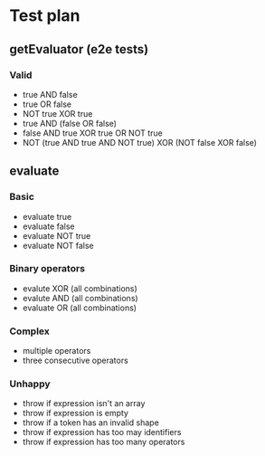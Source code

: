 # Test plan

## getEvaluator (e2e tests)

### Valid

- true AND false
- true OR false
- NOT true XOR true
- true AND (false OR false)
- false AND true XOR true OR NOT true
- NOT (true AND true AND NOT true) XOR (NOT false XOR false)

## evaluate

### Basic

- evaluate true
- evaluate false
- evaluate NOT true
- evaluate NOT false

### Binary operators

- evalute XOR (all combinations)
- evalute AND (all combinations)
- evaluate OR (all combinations)

### Complex

- multiple operators
- three consecutive operators

### Unhappy

- throw if expression isn't an array
- throw if expression is empty
- throw if a token has an invalid shape
- throw if expression has too may identifiers
- throw if expression has too many operators
